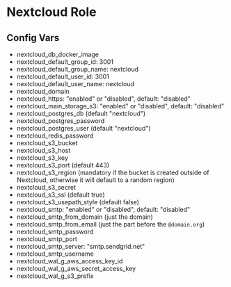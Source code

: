 # Nextcloud Role

## Config Vars

- nextcloud_db_docker_image
- nextcloud_default_group_id: 3001
- nextcloud_default_group_name: nextcloud
- nextcloud_default_user_id: 3001
- nextcloud_default_user_name: nextcloud
- nextcloud_domain
- nextcloud_https: "enabled" or "disabled", default: "disabled"
- nextcloud_main_storage_s3: "enabled" or "disabled", default: "disabled"
- nextcloud_postgres_db (default "nextcloud")
- nextcloud_postgres_password
- nextcloud_postgres_user (default "nextcloud")
- nextcloud_redis_password
- nextcloud_s3_bucket
- nextcloud_s3_host
- nextcloud_s3_key
- nextcloud_s3_port (default 443)
- nextcloud_s3_region (mandatory if the bucket is created outside of Nextcloud, otherwise it will default to a random region)
- nextcloud_s3_secret
- nextcloud_s3_ssl (default true)
- nextcloud_s3_usepath_style (default false)
- nextcloud_smtp: "enabled" or "disabled", default: "disabled"
- nextcloud_smtp_from_domain (just the domain)
- nextcloud_smtp_from_email (just the part before the `@domain.org`)
- nextcloud_smtp_password
- nextcloud_smtp_port
- nextcloud_smtp_server: "smtp.sendgrid.net"
- nextcloud_smtp_username
- nextcloud_wal_g_aws_access_key_id
- nextcloud_wal_g_aws_secret_access_key
- nextcloud_wal_g_s3_prefix